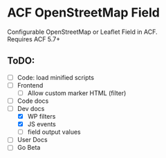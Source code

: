 ACF OpenStreetMap Field
=======================

Configurable OpenStreetMap or Leaflet Field in ACF.  
Requires ACF 5.7+




ToDO:
-----
 - [ ] Code: load minified scripts
 - [ ] Frontend
	 - [ ] Allow custom marker HTML (filter)
 - [ ] Code docs
 - [ ] Dev docs
	 - [x] WP filters
	 - [x] JS events
	 - [ ] field output values
 - [ ] User Docs
 - [ ] Go Beta
